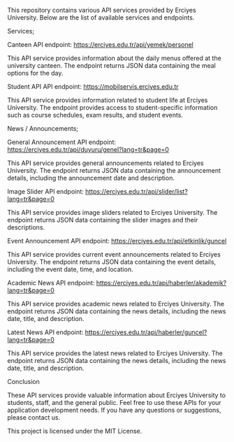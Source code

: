 This repository contains various API services provided by Erciyes University. 
Below are the list of available services and endpoints.

Services;

Canteen
API endpoint: https://erciyes.edu.tr/api/yemek/personel

This API service provides information about the daily menus offered at the university canteen. The endpoint returns JSON data containing the meal options for the day.

Student API
API endpoint: https://mobilservis.erciyes.edu.tr

This API service provides information related to student life at Erciyes University. The endpoint provides access to student-specific information such as course schedules, exam results, and student events.

News / Announcements;

General Announcement
API endpoint: https://erciyes.edu.tr/api/duyuru/genel?lang=tr&page=0

This API service provides general announcements related to Erciyes University. The endpoint returns JSON data containing the announcement details, including the announcement date and description.

Image Slider
API endpoint: https://erciyes.edu.tr/api/slider/list?lang=tr&page=0

This API service provides image sliders related to Erciyes University. The endpoint returns JSON data containing the slider images and their descriptions.

Event Announcement
API endpoint: https://erciyes.edu.tr/api/etkinlik/guncel

This API service provides current event announcements related to Erciyes University. The endpoint returns JSON data containing the event details, including the event date, time, and location.

Academic News
API endpoint: https://erciyes.edu.tr/api/haberler/akademik?lang=tr&page=0

This API service provides academic news related to Erciyes University. The endpoint returns JSON data containing the news details, including the news date, title, and description.

Latest News
API endpoint: https://erciyes.edu.tr/api/haberler/guncel?lang=tr&page=0

This API service provides the latest news related to Erciyes University. The endpoint returns JSON data containing the news details, including the news date, title, and description.

Conclusion

These API services provide valuable information about Erciyes University to students, staff, and the general public. 
Feel free to use these APIs for your application development needs. If you have any questions or suggestions, please contact us.

This project is licensed under the MIT License.
